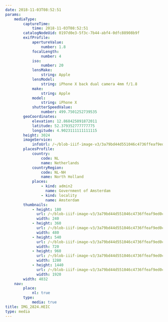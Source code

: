 ```yaml
---
date: 2018-11-03T08:52:51
params:
    mediaType:
        captureTime:
            time: 2018-11-03T08:52:51
        catalogNodeUid: 0197d0e3-5f3c-7b44-abf4-0dfc88908b9f
        exifProfile:
            apertureValue:
                number: 1.8
            focalLength:
                number: 4
            iso:
                number: 20
            lensMake:
                string: Apple
            lensModel:
                string: iPhone X back dual camera 4mm f/1.8
            make:
                string: Apple
            model:
                string: iPhone X
            shutterSpeedValue:
                number: 499.7501252739535
        geoCoordinates:
            elevation: 12.868425891872011
            latitude: 52.379352777777775
            longitude: 4.9023111111111115
        height: 3024
        imageService:
            infoUrl: /~/blob-iiif-image-v3/3a79bd44d551046c4736ffeaf9ed0ce929be1e42723c1a8674eda1766b582775/info.json
        placesProfile:
            country:
                code: NL
                name: Netherlands
            countryRegion:
                code: NL-NH
                name: North Holland
            places:
                - kind: admin2
                  name: Government of Amsterdam
                - kind: locality
                  name: Amsterdam
        thumbnails:
            - height: 180
              url: /~/blob-iiif-image-v3/3a79bd44d551046c4736ffeaf9ed0ce929be1e42723c1a8674eda1766b582775/full/240%2C180/0/default.jpg
              width: 240
            - height: 360
              url: /~/blob-iiif-image-v3/3a79bd44d551046c4736ffeaf9ed0ce929be1e42723c1a8674eda1766b582775/full/480%2C360/0/default.jpg
              width: 480
            - height: 540
              url: /~/blob-iiif-image-v3/3a79bd44d551046c4736ffeaf9ed0ce929be1e42723c1a8674eda1766b582775/full/720%2C540/0/default.jpg
              width: 720
            - height: 960
              url: /~/blob-iiif-image-v3/3a79bd44d551046c4736ffeaf9ed0ce929be1e42723c1a8674eda1766b582775/full/1280%2C960/0/default.jpg
              width: 1280
            - height: 1440
              url: /~/blob-iiif-image-v3/3a79bd44d551046c4736ffeaf9ed0ce929be1e42723c1a8674eda1766b582775/full/1920%2C1440/0/default.jpg
              width: 1920
        width: 4032
    nav:
        place:
            nl: true
        type:
            media: true
title: IMG_2824.HEIC
type: media
---
```

